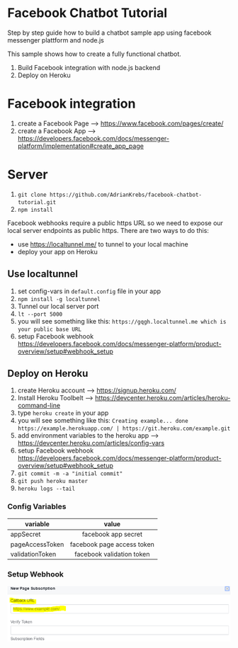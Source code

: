 # Facebook Chatbot Tutorial
Step by step guide how to build a chatbot sample app using facebook messenger plattform and node.js

This sample shows how to create a fully functional chatbot.

1. Build Facebook integration with node.js backend
2. Deploy on Heroku

# Facebook integration

1. create a Facebook Page --> https://www.facebook.com/pages/create/
2. create a Facebook App  --> https://developers.facebook.com/docs/messenger-platform/implementation#create_app_page

# Server
1. `git clone https://github.com/AdrianKrebs/facebook-chatbot-tutorial.git`
2. `npm install`

Facebook webhooks require a public https URL so we need to expose our local server endpoints as public https.
There are two ways to do this:
- use https://localtunnel.me/ to tunnel to your local machine
- deploy your app on Heroku

## Use localtunnel
1. set config-vars in `default.config` file in your app
1. `npm install -g localtunnel`
2. Tunnel our local server port
3. `lt --port 5000`
4. you will see something like this: `https://gqgh.localtunnel.me which is your public base URL`
6. setup Facebook webhook https://developers.facebook.com/docs/messenger-platform/product-overview/setup#webhook_setup 

## Deploy on Heroku
1. create Heroku account --> https://signup.heroku.com/
2. Install Heroku Toolbelt --> https://devcenter.heroku.com/articles/heroku-command-line
3. type `heroku create` in your app
4. you will see something like this: `Creating example... done
https://example.herokuapp.com/ | https://git.heroku.com/example.git`
5. add environment variables to the heroku app --> https://devcenter.heroku.com/articles/config-vars
6. setup Facebook webhook https://developers.facebook.com/docs/messenger-platform/product-overview/setup#webhook_setup 
6. `git commit -m -a "initial commit" `
7. `git push heroku master`
8. `heroku logs --tail`

### Config Variables

| variable        |value                        |
| -------------   |:-------------:              |
| appSecret       | facebook app secret         |
| pageAccessToken | facebook page access token  |
| validationToken | facebook validation token   |


### Setup Webhook
![FB Webhook](callback_url.PNG)
